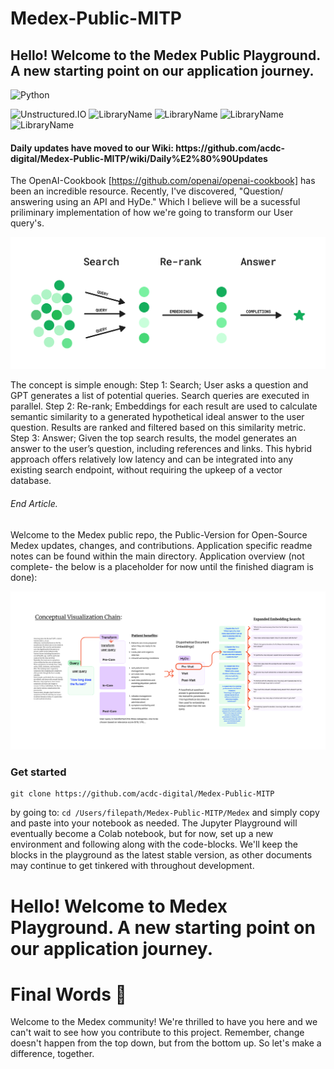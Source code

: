 # Medex-Public-MITP
<h2>Hello! Welcome to the Medex Public Playground. A new starting point on our application journey.</h2>

![Python](https://img.shields.io/badge/Python-3776AB?style=for-the-badge&logo=python&logoColor=white) 

![Unstructured.IO](https://img.shields.io/badge/Library-Unstructured.io-blue) ![LibraryName](https://img.shields.io/badge/Library-OpenAI-black) ![LibraryName](https://img.shields.io/badge/Library-Langchain-green) ![LibraryName](https://img.shields.io/badge/Library-MyScale-purple) ![LibraryName](https://img.shields.io/badge/Library-LlamaIndex-red)

<h4>Daily updates have moved to our Wiki: https://github.com/acdc-digital/Medex-Public-MITP/wiki/Daily%E2%80%90Updates</h4>


The OpenAI-Cookbook [https://github.com/openai/openai-cookbook] has been an incredible resource. Recently, I've discovered, "Question/ answering using an API and HyDe." Which I believe will be a sucessful priliminary implementation  of how we're going to transform our User query's. 


![image](Medex/Assets/search_rerank_answer.png)

The concept is simple enough: Step 1: Search; User asks a question and GPT generates a list of potential queries. Search queries are executed in parallel. Step 2: Re-rank; Embeddings for each result are used to calculate semantic similarity to a generated hypothetical ideal answer to the user question. Results are ranked and filtered based on this similarity metric.
Step 3: Answer; Given the top search results, the model generates an answer to the user’s question, including references and links.
This hybrid approach offers relatively low latency and can be integrated into any existing search endpoint, without requiring the upkeep of a vector database.
<h6>End Article.</h6>



Welcome to the Medex public repo, the Public-Version for Open-Source Medex updates, changes, and contributions. Application specific readme notes can be found within the main directory. Application overview (not complete- the below is a placeholder for now until the finished diagram is done): 

![Image](Medex-Comms_Flow5.png)

<h3>Get started</h3> 

```
git clone https://github.com/acdc-digital/Medex-Public-MITP  
```
by going to: ```cd /Users/filepath/Medex-Public-MITP/Medex```  and simply copy and paste into your notebook as needed. The Jupyter Playground will eventually become a Colab notebook, but for now, set up a new environment and following along with the code-blocks. We'll keep the blocks in the playground as the latest stable version, as other documents may continue to get tinkered with throughout development.

<h1>Hello! Welcome to Medex Playground. A new starting point on our application journey.</h1>


<h1>Final Words 🎉</h1>

Welcome to the Medex community! We're thrilled to have you here and we can't wait to see how you contribute to this project. Remember, change doesn't happen from the top down, but from the bottom up. So let's make a difference, together.
